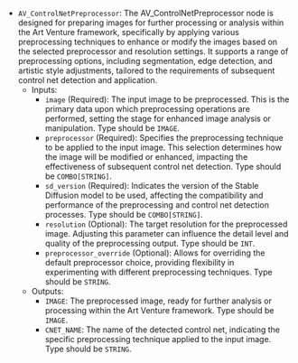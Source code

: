- `AV_ControlNetPreprocessor`: The AV_ControlNetPreprocessor node is designed for preparing images for further processing or analysis within the Art Venture framework, specifically by applying various preprocessing techniques to enhance or modify the images based on the selected preprocessor and resolution settings. It supports a range of preprocessing options, including segmentation, edge detection, and artistic style adjustments, tailored to the requirements of subsequent control net detection and application.
    - Inputs:
        - `image` (Required): The input image to be preprocessed. This is the primary data upon which preprocessing operations are performed, setting the stage for enhanced image analysis or manipulation. Type should be `IMAGE`.
        - `preprocessor` (Required): Specifies the preprocessing technique to be applied to the input image. This selection determines how the image will be modified or enhanced, impacting the effectiveness of subsequent control net detection. Type should be `COMBO[STRING]`.
        - `sd_version` (Required): Indicates the version of the Stable Diffusion model to be used, affecting the compatibility and performance of the preprocessing and control net detection processes. Type should be `COMBO[STRING]`.
        - `resolution` (Optional): The target resolution for the preprocessed image. Adjusting this parameter can influence the detail level and quality of the preprocessing output. Type should be `INT`.
        - `preprocessor_override` (Optional): Allows for overriding the default preprocessor choice, providing flexibility in experimenting with different preprocessing techniques. Type should be `STRING`.
    - Outputs:
        - `IMAGE`: The preprocessed image, ready for further analysis or processing within the Art Venture framework. Type should be `IMAGE`.
        - `CNET_NAME`: The name of the detected control net, indicating the specific preprocessing technique applied to the input image. Type should be `STRING`.
